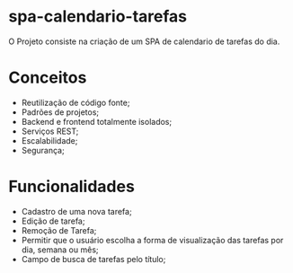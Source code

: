 # spa-calendario-tarefas
O Projeto consiste na criação de um SPA de calendario de tarefas do dia.

# Conceitos

- Reutilização de código fonte;
- Padrões de projetos;
- Backend e frontend totalmente isolados;
- Serviços REST;
- Escalabilidade;
- Segurança;

# Funcionalidades

- Cadastro de uma nova tarefa;
- Edição de tarefa;
- Remoção de Tarefa;
- Permitir que o usuário escolha a forma de visualização das tarefas por dia, semana ou mês;
- Campo de busca de tarefas pelo título;
